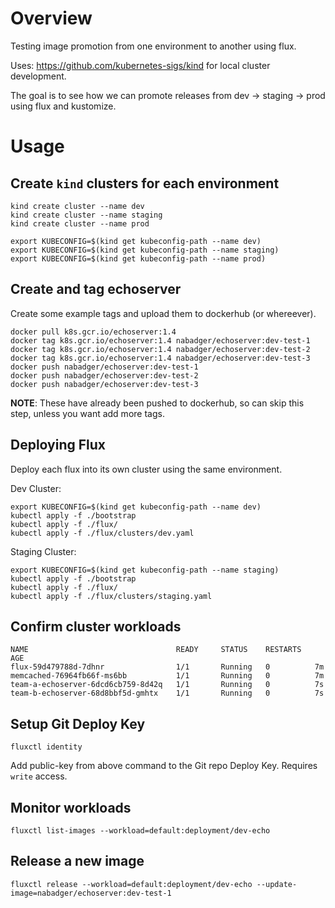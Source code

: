 # Overview

Testing image promotion from one environment to another using flux.

Uses: https://github.com/kubernetes-sigs/kind for local cluster development.

The goal is to see how we can promote releases from dev -> staging -> prod using flux and kustomize.


# Usage

## Create `kind` clusters for each environment

```
kind create cluster --name dev
kind create cluster --name staging
kind create cluster --name prod
```

```
export KUBECONFIG=$(kind get kubeconfig-path --name dev)
export KUBECONFIG=$(kind get kubeconfig-path --name staging)
export KUBECONFIG=$(kind get kubeconfig-path --name prod)
```

## Create and tag echoserver

Create some example tags and upload them to dockerhub (or whereever).

```
docker pull k8s.gcr.io/echoserver:1.4
docker tag k8s.gcr.io/echoserver:1.4 nabadger/echoserver:dev-test-1
docker tag k8s.gcr.io/echoserver:1.4 nabadger/echoserver:dev-test-2
docker tag k8s.gcr.io/echoserver:1.4 nabadger/echoserver:dev-test-3
docker push nabadger/echoserver:dev-test-1
docker push nabadger/echoserver:dev-test-2
docker push nabadger/echoserver:dev-test-3
```

**NOTE**: These have already been pushed to dockerhub, so can skip this step, unless you want add more tags.

## Deploying Flux

Deploy each flux into its own cluster using the same environment. 

Dev Cluster:

```
export KUBECONFIG=$(kind get kubeconfig-path --name dev)
kubectl apply -f ./bootstrap
kubectl apply -f ./flux/
kubectl apply -f ./flux/clusters/dev.yaml
```

Staging Cluster:

```
export KUBECONFIG=$(kind get kubeconfig-path --name staging)
kubectl apply -f ./bootstrap
kubectl apply -f ./flux/
kubectl apply -f ./flux/clusters/staging.yaml
```
## Confirm cluster workloads

```
NAME                                 READY     STATUS    RESTARTS   AGE
flux-59d479788d-7dhnr                1/1       Running   0          7m
memcached-76964fb66f-ms6bb           1/1       Running   0          7m
team-a-echoserver-6dcd6cb759-8d42q   1/1       Running   0          7s
team-b-echoserver-68d8bbf5d-gmhtx    1/1       Running   0          7s
```

## Setup Git Deploy Key

```
fluxctl identity
```

Add public-key from above command to the Git repo Deploy Key. Requires `write` access.

## Monitor workloads 

```
fluxctl list-images --workload=default:deployment/dev-echo
```

## Release a new image

```
fluxctl release --workload=default:deployment/dev-echo --update-image=nabadger/echoserver:dev-test-1
```
